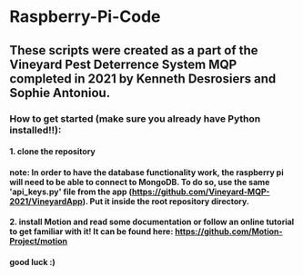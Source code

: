# Raspberry-Pi-Code

## These scripts were created as a part of the Vineyard Pest Deterrence System MQP completed in 2021 by Kenneth Desrosiers and Sophie Antoniou.

### How to get started (make sure you already have Python installed!!):

#### 1. clone the repository

#### note: In order to have the database functionality work, the raspberry pi will need to be able to connect to MongoDB. To do so, use the same 'api_keys.py' file from the app (https://github.com/Vineyard-MQP-2021/VineyardApp). Put it inside the root repository directory.

#### 2. install Motion and read some documentation or follow an online tutorial to get familiar with it! It can be found here: https://github.com/Motion-Project/motion

#### good luck :)
